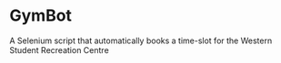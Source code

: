 # GymBot
A Selenium script that automatically books a time-slot for the Western Student Recreation Centre
